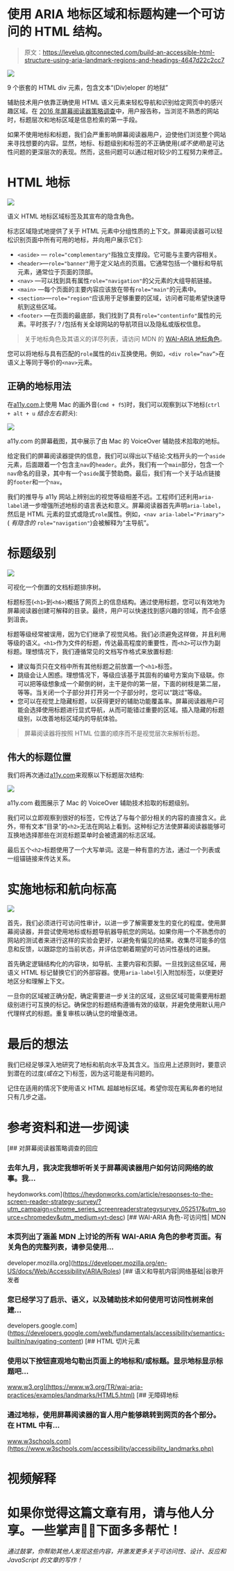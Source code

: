 # 使用 ARIA 地标区域和标题构建一个可访问的 HTML 结构。

> 原文：<https://levelup.gitconnected.com/build-an-accessible-html-structure-using-aria-landmark-regions-and-headings-4647d22c2cc7>

![](img/bb50244f663cc8af04248692a6c90712.png)

9 个嵌套的 HTML div 元素，包含文本“(Div)eloper 的地狱”

辅助技术用户依靠正确使用 HTML 语义元素来轻松导航和识别给定网页中的感兴趣区域。在 [2016 年屏幕阅读器策略调查](https://heydonworks.com/article/responses-to-the-screen-reader-strategy-survey/?utm_campaign=chrome_series_screenreaderstrategysurvey_052517&utm_source=chromedev&utm_medium=yt-desc)中，用户报告称，当浏览不熟悉的网站时，标题层次和地标区域是信息检索的第一手段。

如果不使用地标和标题，我们会严重影响屏幕阅读器用户，迫使他们浏览整个网站来寻找想要的内容。显然，地标、标题级别和标签的不正确使用(*或不使用*)是可达性问题的更深层次的表现。然而，这些问题可以通过相对较少的工程努力来修正。

# HTML 地标

![](img/c977b5aa4069cee02b124d7561214aeb.png)

语义 HTML 地标区域标签及其宣布的隐含角色。

标志区域隐式地提供了关于 HTML 元素中分组性质的上下文。屏幕阅读器可以轻松识别页面中所有可用的地标，并向用户展示它们:

*   `<aside>` — `role="complementary"`指独立支撑段。它可能与主要内容相关。
*   `<header>`—`role="banner"`用于定义站点的页眉。它通常包括一个徽标和导航元素，通常位于页面的顶部。
*   `<nav>` —可以找到具有属性`role="navigation"`的父元素的大组导航链接。
*   `<main>` —每个页面的主要内容应该放在带有`role="main"`的元素中。
*   `<section>`—`role="region"`应该用于足够重要的区域，访问者可能希望快速导航到这些区域。
*   `<footer>` —在页面的最底部，我们找到了具有`role="contentinfo"`属性的元素。平时孩子/？/包括有关全球网站的导航项目以及隐私或版权信息。

> 关于地标角色及其语义的详尽列表，请访问 MDN 的 [WAI-ARIA 地标角色](https://developer.mozilla.org/en-US/docs/Web/Accessibility/ARIA/Roles#3._landmark_roles)。

您可以将地标与具有匹配的`role`属性的`div`互换使用。例如，`<div role=”nav”>`在语义上等同于等价的`<nav>`元素。

## 正确的地标用法

在[a11y.com](http://www.a11yproject.com)上使用 Mac 的画外音(`cmd + f5`)时，我们可以观察到以下地标(`ctrl + alt + u` *结合左右箭头*):

![](img/137b7da103f65d6f8b8a54adda5f2530.png)

a11y.com 的屏幕截图，其中展示了由 Mac 的 VoiceOver 辅助技术拾取的地标。

给定我们的屏幕阅读器提供的信息，我们可以得出以下结论:文档开头的一个`aside`元素，后面跟着一个包含主`nav`的`header`。此外，我们有一个`main`部分，包含一个`nav`命名的目录，其中有一个`aside`属于赞助商。最后，我们有一个关于站点链接的`footer`和一个`nav`。

我们的推导与 a11y 网站上辨别出的视觉等级相差不远。工程师们还利用`aria-label`进一步增强所述地标的语言表达和意义。屏幕阅读器首先声明`aria-label`，然后是 HTML 元素的显式或隐式`role`属性。例如，`<nav aria-label="Primary">` ( *有隐含的* `role="navigation"`)会被解释为“主导航”。

# 标题级别

![](img/78b933a66ed986cbd47cdc894c547d69.png)

可视化一个倒置的文档标题排序树。

标题标签(`<h1>`到`<h6>`)概括了网页上的信息结构。通过使用标题，您可以有效地为屏幕阅读器创建可解释的目录。最终，用户可以快速找到感兴趣的领域，而不会感到沮丧。

标题等级经常被误用，因为它们继承了视觉风格。我们必须避免这样做，并且利用等级的语义。`<h1>`作为文件的标题，传达最高程度的重要性，而`<h2>`可以作为副标题。理想情况下，我们遵循常见的文档写作格式来放置标题:

*   建议每页只在文档中所有其他标题之前放置一个`<h1>`标签。
*   跳级会让人困惑。理想情况下，等级应该基于其固有的编号方案向下级联。你可以把等级想象成一个颠倒的树，主干是你的第一层，下面的树枝是第二层，等等。当关闭一个子部分并打开另一个子部分时，您可以“跳过”等级。
*   您可以在视觉上隐藏标题，以获得更好的辅助功能覆盖率。屏幕阅读器用户可能会选择使用标题进行显式导航，从而可能错过重要的区域。插入隐藏的标题级别，以改善地标区域内的导航体验。

> 屏幕阅读器将按照 HTML 位置的顺序而不是视觉层次来解析标题。

## 伟大的标题位置

我们将再次通过[a11y.com](http://www.a11yproject.com)来观察以下标题层次结构:

![](img/036749ffea1dc1419f217370fe64b979.png)

a11y.com 截图展示了 Mac 的 VoiceOver 辅助技术拾取的标题级别。

我们可以立即观察到很好的标签，它传达了与每个部分相关的内容的直接含义。此外，带有文本“目录”的`<h2>`无法在网站上看到。这种标记方法使屏幕阅读器能够可互换地选择那些在浏览标题菜单时会被遗漏的标志区域。

最后五个`<h2>`标题使用了一个大写单词。这是一种有意的方法，通过一个列表或一组锚链接来传达关系。

# 实施地标和航向标高

![](img/fc5a1a40361f5472204f9458bb4736c7.png)

首先，我们必须进行可访问性审计，以进一步了解需要发生的变化的程度。使用屏幕阅读器，并尝试使用地标或标题导航器导航您的网站。如果你用一个不熟悉你的网站的测试者来进行这样的实验会更好，以避免有偏见的结果。收集尽可能多的信息和反馈，以跟踪您的当前状态，并评估您朝着期望的可访问性基线的进展。

首先确定逻辑结构化的内容块，如导航、主要内容和页脚。一旦找到这些区域，用语义 HTML 标记替换它们的外部容器。使用`aria-label`引入附加标签，以便更好地区分和理解上下文。

一旦你的区域被正确分配，确定需要进一步关注的区域，这些区域可能需要用标题级别进行可互换的标记。确保您的标题结构遵循有效的级联，并避免使用默认用户代理样式的标题。重复审核以确认您的增量改进。

# 最后的想法

我们已经足够深入地研究了地标和航向水平及其含义。当应用上述原则时，要意识到潜在的过度(*或在*之下)标签，因为这可能是有问题的。

记住在适用的情况下使用语义 HTML 超越地标区域。希望你现在离私奔者的地狱只有几步之遥。

# 参考资料和进一步阅读

 [## 对屏幕阅读器策略调查的回应

### 去年九月，我决定我想听听关于屏幕阅读器用户如何访问网络的故事。我…

heydonworks.com](https://heydonworks.com/article/responses-to-the-screen-reader-strategy-survey/?utm_campaign=chrome_series_screenreaderstrategysurvey_052517&utm_source=chromedev&utm_medium=yt-desc) [](https://developer.mozilla.org/en-US/docs/Web/Accessibility/ARIA/Roles) [## WAI-ARIA 角色-可访问性| MDN

### 本页列出了涵盖 MDN 上讨论的所有 WAI-ARIA 角色的参考页面。有关角色的完整列表，请参见使用…

developer.mozilla.org](https://developer.mozilla.org/en-US/docs/Web/Accessibility/ARIA/Roles) [](https://developers.google.com/web/fundamentals/accessibility/semantics-builtin/navigating-content) [## 语义和导航内容|网络基础|谷歌开发者

### 您已经学习了启示、语义，以及辅助技术如何使用可访问性树来创建…

developers.google.com](https://developers.google.com/web/fundamentals/accessibility/semantics-builtin/navigating-content) [](https://www.w3.org/TR/wai-aria-practices/examples/landmarks/HTML5.html) [## HTML 切片元素

### 使用以下按钮直观地勾勒出页面上的地标和/或标题。显示地标显示标题吧…

www.w3.org](https://www.w3.org/TR/wai-aria-practices/examples/landmarks/HTML5.html) [](https://www.w3schools.com/accessibility/accessibility_landmarks.php) [## 无障碍地标

### 通过地标，使用屏幕阅读器的盲人用户能够跳转到网页的各个部分。在 HTML 中有…

www.w3schools.com](https://www.w3schools.com/accessibility/accessibility_landmarks.php) 

# 视频解释

# 如果你觉得这篇文章有用，请与他人分享。一些掌声👏🏻下面多多帮忙！

*通过鼓掌，你帮助其他人发现这些内容，并激发更多关于可访问性、设计、反应和 JavaScript 的文章的写作！*